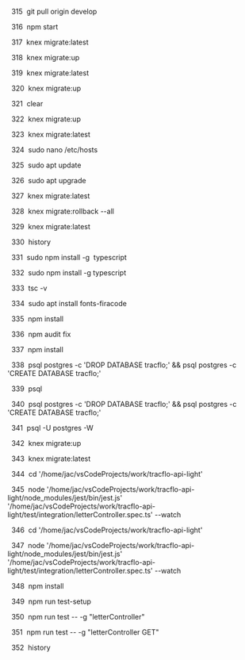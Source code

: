  315  git pull origin develop

  316  npm start

  317  knex migrate:latest

  318  knex migrate:up

  319  knex migrate:latest

  320  knex migrate:up

  321  clear

  322  knex migrate:up

  323  knex migrate:latest

  324  sudo nano /etc/hosts

  325  sudo apt update

  326  sudo apt upgrade

  327  knex migrate:latest

  328  knex migrate:rollback --all

  329  knex migrate:latest

  330  history

  331  sudo npm install -g  typescript

  332  sudo npm install -g typescript

  333  tsc -v

  334  sudo apt install fonts-firacode 

  335  npm install

  336  npm audit fix

  337  npm install

  338  psql postgres -c 'DROP DATABASE tracflo;' && psql postgres -c 'CREATE DATABASE tracflo;'

  339  psql

  340  psql postgres -c 'DROP DATABASE tracflo;' && psql postgres -c 'CREATE DATABASE tracflo;'

  341  psql -U postgres -W

  342  knex migrate:up

  343  knex migrate:latest

  344  cd '/home/jac/vsCodeProjects/work/tracflo-api-light'

  345  node '/home/jac/vsCodeProjects/work/tracflo-api-light/node_modules/jest/bin/jest.js' '/home/jac/vsCodeProjects/work/tracflo-api-light/test/integration/letterController.spec.ts' --watch

  346  cd '/home/jac/vsCodeProjects/work/tracflo-api-light'

  347  node '/home/jac/vsCodeProjects/work/tracflo-api-light/node_modules/jest/bin/jest.js' '/home/jac/vsCodeProjects/work/tracflo-api-light/test/integration/letterController.spec.ts' --watch

  348  npm install

  349  npm run test-setup

  350  npm run test -- -g "letterController"

  351  npm run test -- -g "letterController GET"

  352  history